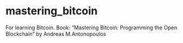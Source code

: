 # mastering_bitcoin
For learning Bitcoin. Book: “Mastering Bitcoin: Programming the Open Blockchain“ by Andreas M.Antonopoulos
